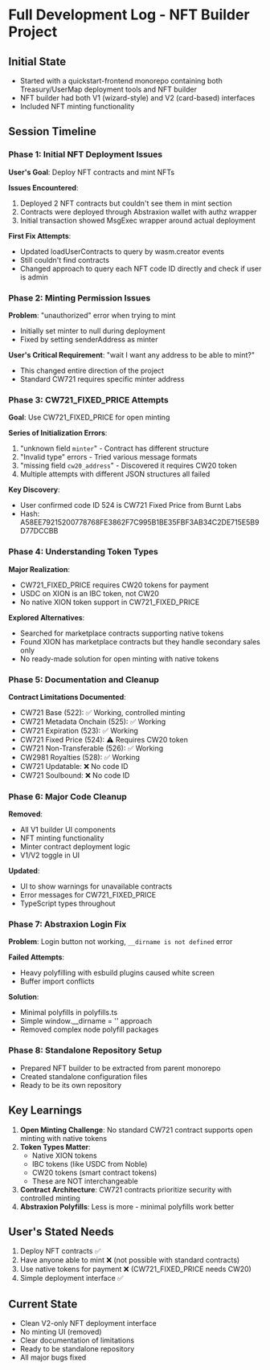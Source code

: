 # Full Development Log - NFT Builder Project

## Initial State
- Started with a quickstart-frontend monorepo containing both Treasury/UserMap deployment tools and NFT builder
- NFT builder had both V1 (wizard-style) and V2 (card-based) interfaces
- Included NFT minting functionality

## Session Timeline

### Phase 1: Initial NFT Deployment Issues
**User's Goal**: Deploy NFT contracts and mint NFTs

**Issues Encountered**:
1. Deployed 2 NFT contracts but couldn't see them in mint section
2. Contracts were deployed through Abstraxion wallet with authz wrapper
3. Initial transaction showed MsgExec wrapper around actual deployment

**First Fix Attempts**:
- Updated loadUserContracts to query by wasm.creator events
- Still couldn't find contracts
- Changed approach to query each NFT code ID directly and check if user is admin

### Phase 2: Minting Permission Issues
**Problem**: "unauthorized" error when trying to mint
- Initially set minter to null during deployment
- Fixed by setting senderAddress as minter

**User's Critical Requirement**: "wait I want any address to be able to mint?"
- This changed entire direction of the project
- Standard CW721 requires specific minter address

### Phase 3: CW721_FIXED_PRICE Attempts
**Goal**: Use CW721_FIXED_PRICE for open minting

**Series of Initialization Errors**:
1. "unknown field `minter`" - Contract has different structure
2. "Invalid type" errors - Tried various message formats
3. "missing field `cw20_address`" - Discovered it requires CW20 token
4. Multiple attempts with different JSON structures all failed

**Key Discovery**: 
- User confirmed code ID 524 is CW721 Fixed Price from Burnt Labs
- Hash: A58EE79215200778768FE3862F7C995B1BE35FBF3AB34C2DE715E5B9D77DCCBB

### Phase 4: Understanding Token Types
**Major Realization**: 
- CW721_FIXED_PRICE requires CW20 tokens for payment
- USDC on XION is an IBC token, not CW20
- No native XION token support in CW721_FIXED_PRICE

**Explored Alternatives**:
- Searched for marketplace contracts supporting native tokens
- Found XION has marketplace contracts but they handle secondary sales only
- No ready-made solution for open minting with native tokens

### Phase 5: Documentation and Cleanup
**Contract Limitations Documented**:
- CW721 Base (522): ✅ Working, controlled minting
- CW721 Metadata Onchain (525): ✅ Working
- CW721 Expiration (523): ✅ Working  
- CW721 Fixed Price (524): ⚠️ Requires CW20 token
- CW721 Non-Transferable (526): ✅ Working
- CW2981 Royalties (528): ✅ Working
- CW721 Updatable: ❌ No code ID
- CW721 Soulbound: ❌ No code ID

### Phase 6: Major Code Cleanup
**Removed**:
- All V1 builder UI components
- NFT minting functionality
- Minter contract deployment logic
- V1/V2 toggle in UI

**Updated**:
- UI to show warnings for unavailable contracts
- Error messages for CW721_FIXED_PRICE
- TypeScript types throughout

### Phase 7: Abstraxion Login Fix
**Problem**: Login button not working, `__dirname is not defined` error

**Failed Attempts**:
- Heavy polyfilling with esbuild plugins caused white screen
- Buffer import conflicts

**Solution**:
- Minimal polyfills in polyfills.ts
- Simple window.__dirname = '' approach
- Removed complex node polyfill packages

### Phase 8: Standalone Repository Setup
- Prepared NFT builder to be extracted from parent monorepo
- Created standalone configuration files
- Ready to be its own repository

## Key Learnings

1. **Open Minting Challenge**: No standard CW721 contract supports open minting with native tokens
2. **Token Types Matter**: 
   - Native XION tokens
   - IBC tokens (like USDC from Noble)
   - CW20 tokens (smart contract tokens)
   - These are NOT interchangeable
3. **Contract Architecture**: CW721 contracts prioritize security with controlled minting
4. **Abstraxion Polyfills**: Less is more - minimal polyfills work better

## User's Stated Needs
1. Deploy NFT contracts ✅
2. Have anyone able to mint ❌ (not possible with standard contracts)
3. Use native tokens for payment ❌ (CW721_FIXED_PRICE needs CW20)
4. Simple deployment interface ✅

## Current State
- Clean V2-only NFT deployment interface
- No minting UI (removed)
- Clear documentation of limitations
- Ready to be standalone repository
- All major bugs fixed